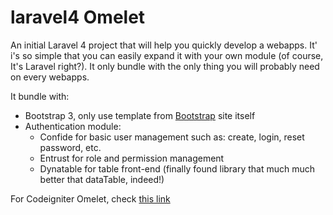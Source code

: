 laravel4 Omelet
===============

An initial Laravel 4 project that will help you quickly develop a webapps. It' i's so simple that you can easily expand it with your own module (of course, It's Laravel right?). It only bundle with the only thing you will probably need on every webapps.

It bundle with:

- Bootstrap 3, only use template from [Bootstrap](https://github.com/yansyaf/codeigniter-omelet) site itself
- Authentication module:
  - Confide for basic user management such as: create, login, reset password, etc.
  - Entrust for role and permission management
  - Dynatable for table front-end (finally found library that much much better that dataTable, indeed!)

For Codeigniter Omelet, check [this link](https://github.com/yansyaf/codeigniter-omelet)